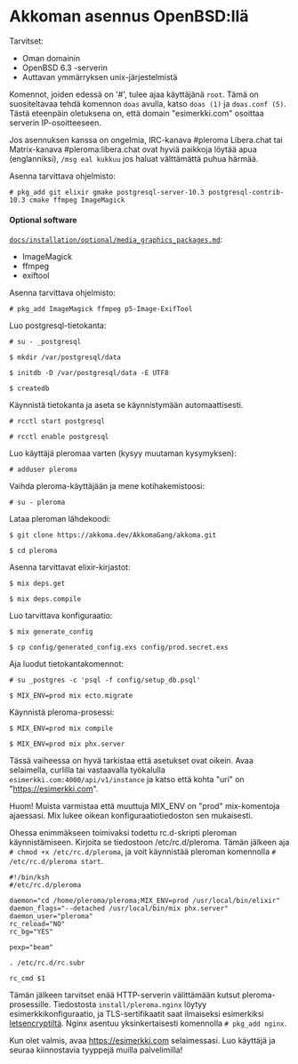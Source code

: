 # Akkoman asennus OpenBSD:llä

Tarvitset:
* Oman domainin
* OpenBSD 6.3 -serverin
* Auttavan ymmärryksen unix-järjestelmistä

Komennot, joiden edessä on '#', tulee ajaa käyttäjänä `root`. Tämä on
suositeltavaa tehdä komennon `doas` avulla, katso `doas (1)` ja `doas.conf (5)`.
Tästä eteenpäin oletuksena on, että domain "esimerkki.com" osoittaa
serverin IP-osoitteeseen.

Jos asennuksen kanssa on ongelmia, IRC-kanava #pleroma Libera.chat tai
Matrix-kanava #pleroma:libera.chat ovat hyviä paikkoja löytää apua
(englanniksi), `/msg eal kukkuu` jos haluat välttämättä puhua härmää.

Asenna tarvittava ohjelmisto:

`# pkg_add git elixir gmake postgresql-server-10.3 postgresql-contrib-10.3 cmake ffmpeg ImageMagick`

#### Optional software

[`docs/installation/optional/media_graphics_packages.md`](../installation/optional/media_graphics_packages.md):
  * ImageMagick
  * ffmpeg
  * exiftool

Asenna tarvittava ohjelmisto:

`# pkg_add ImageMagick ffmpeg p5-Image-ExifTool`

Luo postgresql-tietokanta:

`# su - _postgresql`

`$ mkdir /var/postgresql/data`

`$ initdb -D /var/postgresql/data -E UTF8`

`$ createdb`

Käynnistä tietokanta ja aseta se käynnistymään automaattisesti.

`# rcctl start postgresql`

`# rcctl enable postgresql`

Luo käyttäjä pleromaa varten (kysyy muutaman kysymyksen):

`# adduser pleroma`

Vaihda pleroma-käyttäjään ja mene kotihakemistoosi:

`# su - pleroma`

Lataa pleroman lähdekoodi:

`$ git clone https://akkoma.dev/AkkomaGang/akkoma.git`

`$ cd pleroma`

Asenna tarvittavat elixir-kirjastot:

`$ mix deps.get`

`$ mix deps.compile`

Luo tarvittava konfiguraatio:

`$ mix generate_config`

`$ cp config/generated_config.exs config/prod.secret.exs`

Aja luodut tietokantakomennot:

`# su _postgres -c 'psql -f config/setup_db.psql'`

`$ MIX_ENV=prod mix ecto.migrate`

Käynnistä pleroma-prosessi:

`$ MIX_ENV=prod mix compile`

`$ MIX_ENV=prod mix phx.server`

Tässä vaiheessa on hyvä tarkistaa että asetukset ovat oikein. Avaa selaimella,
curlilla tai vastaavalla työkalulla `esimerkki.com:4000/api/v1/instance` ja katso
että kohta "uri" on "https://esimerkki.com".

Huom! Muista varmistaa että muuttuja MIX_ENV on "prod" mix-komentoja ajaessasi.
Mix lukee oikean konfiguraatiotiedoston sen mukaisesti.

Ohessa enimmäkseen toimivaksi todettu rc.d-skripti pleroman käynnistämiseen.
Kirjoita se tiedostoon /etc/rc.d/pleroma. Tämän jälkeen aja
`# chmod +x /etc/rc.d/pleroma`, ja voit käynnistää pleroman komennolla
`# /etc/rc.d/pleroma start`.

```
#!/bin/ksh
#/etc/rc.d/pleroma

daemon="cd /home/pleroma/pleroma;MIX_ENV=prod /usr/local/bin/elixir"
daemon_flags="--detached /usr/local/bin/mix phx.server"
daemon_user="pleroma"
rc_reload="NO"
rc_bg="YES"

pexp="beam"

. /etc/rc.d/rc.subr

rc_cmd $1
```

Tämän jälkeen tarvitset enää HTTP-serverin välittämään kutsut pleroma-prosessille.
Tiedostosta `install/pleroma.nginx` löytyy esimerkkikonfiguraatio, ja TLS-sertifikaatit
saat ilmaiseksi esimerkiksi [letsencryptiltä](https://certbot.eff.org/lets-encrypt/opbsd-nginx.html).
Nginx asentuu yksinkertaisesti komennolla `# pkg_add nginx`.

Kun olet valmis, avaa https://esimerkki.com selaimessasi. Luo käyttäjä ja seuraa kiinnostavia
tyyppejä muilla palvelimilla!
